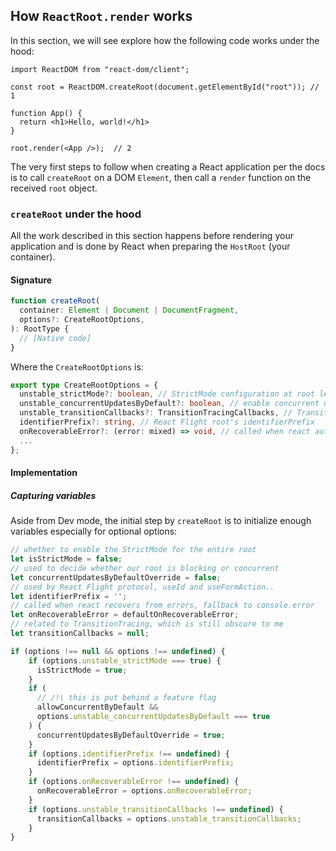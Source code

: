 ## How `ReactRoot.render` works

In this section, we will see explore how the following code works under the hood:

```tsx
import ReactDOM from "react-dom/client";

const root = ReactDOM.createRoot(document.getElementById("root")); // 1

function App() {
  return <h1>Hello, world!</h1>
}

root.render(<App />);  // 2
```

The very first steps to follow when creating a React application per the docs
is to call `createRoot` on a DOM `Element`, then call a `render` function on the
received `root` object.

### `createRoot` under the hood

All the work described in this section happens before rendering your application
and is done by React when preparing the `HostRoot` (your container).

#### Signature
```typescript
function createRoot(
  container: Element | Document | DocumentFragment,
  options?: CreateRootOptions,
): RootType {
  // [Native code]
}
```

Where the `CreateRootOptions` is:

```typescript
export type CreateRootOptions = {
  unstable_strictMode?: boolean, // StrictMode configuration at root level
  unstable_concurrentUpdatesByDefault?: boolean, // enable concurrent updates
  unstable_transitionCallbacks?: TransitionTracingCallbacks, // TransitionTracing stuff
  identifierPrefix?: string, // React Flight root's identifierPrefix
  onRecoverableError?: (error: mixed) => void, // called when react auto recovers from errors
  ...
};
```

#### Implementation

##### Capturing variables
Aside from Dev mode, the initial step by `createRoot` is to initialize enough
variables especially for optional options:

```typescript
// whether to enable the StrictMode for the entire root
let isStrictMode = false;
// used to decide whether our root is blocking or concurrent
let concurrentUpdatesByDefaultOverride = false;
// used by React Flight protocol, useId and useFormAction..
let identifierPrefix = '';
// called when react recovers from errors, fallback to console.error
let onRecoverableError = defaultOnRecoverableError;
// related to TransitionTracing, which is still obscure to me
let transitionCallbacks = null;

if (options !== null && options !== undefined) {
    if (options.unstable_strictMode === true) {
      isStrictMode = true;
    }
    if (
      // /!\ this is put behind a feature flag
      allowConcurrentByDefault &&
      options.unstable_concurrentUpdatesByDefault === true
    ) {
      concurrentUpdatesByDefaultOverride = true;
    }
    if (options.identifierPrefix !== undefined) {
      identifierPrefix = options.identifierPrefix;
    }
    if (options.onRecoverableError !== undefined) {
      onRecoverableError = options.onRecoverableError;
    }
    if (options.unstable_transitionCallbacks !== undefined) {
      transitionCallbacks = options.unstable_transitionCallbacks;
    }
}
```
